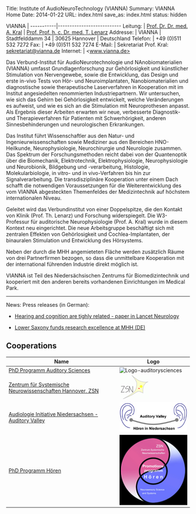 Title: Institute of AudioNeuroTechnology (VIANNA)
Summary: VIANNA Home
Date: 2014-01-22
URL: index.html
save_as: index.html
status: hidden
<!-- The previous two lines make this the Homepage -->


VIANNA     |
-----------|---------------------------
Leitung:   | [Prof. Dr. Dr. med. A. Kral](http://www.neuroprostheses.com/)
           | [Prof. Prof. h. c. Dr. med. T. Lenarz](http://www.mhh-hno.de)
Addresse:  | VIANNA
           | Stadtfelddamm 34
           | 30625 Hannover
           | Deutschland
Telefon:   | +49 (0)511 532 7272
Fax:       | +49 (0)511 532 7274
E-Mail:    | Sekretariat Prof. Kral: <sekretariat@vianna.de>
Internet:  | <www.vianna.de>


Das Verbund-Institut für AudioNeurotechnologie und NAnobiomaterialien (VIANNA) umfasst Grundlagenforschung zur Gehörlosigkeit und künstlicher Stimulation von Nervengewebe, sowie die Entwicklung, das Design und erste in-vivo Tests von Hör- und Neuroimplantaten, Nanobiomaterialien und diagnostische sowie therapeutische Laserverfahren in Kooperation mit im Institut angesiedelten renommierten Industriepartnern. Wir untersuchen, wie sich das Gehirn bei Gehörlosigkeit entwickelt, welche Veränderungen es aufweist, und wie es sich an die Stimulation mit Neuroprothesen anpasst. Als Ergebnis dieser Arbeiten erwarten wir neue, verbesserte Diagnostik- und Therapieverfahren für Patienten mit Schwerhörigkeit, anderen Sinnesbehinderungen und neurologischen Erkrankungen.

Das Institut führt Wissenschaftler aus den Natur- und Ingenieurwissenschaften sowie Mediziner aus den Bereichen HNO-Heilkunde, Neurophysiologie, Neurochirurgie und Neurologie zusammen. Das Spektrum der Forschungsmethoden reicht dabei von der Quantenoptik über die Biomechanik, Elektrotechnik, Elektrophysiologie, Neurophysiologie und Neurobionik, Bildgebung und -verarbeitung, Histologie, Molekularbiologie, in vitro- und in vivo-Verfahren bis hin zur Signalverarbeitung. Die transdisziplinäre Kooperation unter einem Dach schafft die notwendigen Voraussetzungen für die Weiterentwicklung des vom VIANNA abgesteckten Themenfeldes der Medizintechnik auf höchstem internationalen Niveau.

Geleitet wird das Verbundinstitut von einer Doppelspitze, die den Kontakt von Klinik (Prof. Th. Lenarz) und Forschung widerspiegelt. Die W3-Professur für auditorische Neurophysiologie (Prof. A. Kral) wurde in diesem Kontext neu eingerichtet. Die neue Arbeitsgruppe beschäftigt sich mit zentralen Effekten von Gehörlosigkeit und Cochlea-Implantaten, der binauralen Stimulation und Entwicklung des Hörsystems.

Neben der durch die MHH angemieteten Fläche werden zusätzlich Räume von drei Partnerfirmen bezogen, so dass die unmittelbare Kooperation mit der international führenden Industrie direkt möglich ist.

VIANNA ist Teil des Niedersächsischen Zentrums für Biomedizintechnik und kooperiert mit den anderen bereits vorhandenen Einrichtungen im Medical Park.


* * * * * * * * * * * * *
News: Press releases (in German):
- [Hearing and cognition are tighly related - paper in Lancet Neurology](https://www.mh-hannover.de/46.html?&tx_ttnews%5Btt_news%5D=4495&cHash=9372250e91868167c310b0d3a8c1a088)

- [Lower Saxony funds research excellence at MHH (DE)](https://www.mh-hannover.de/46.html?&tx_ttnews%5Btt_news%5D=4513&cHash=e49273834517320895694558489ed500)


## Cooperations

Name                                                                     | Logo
-------------------------------------------------------------------------|--------------------------------------------------------------------------------------------------------
[PhD Programm Auditory Sciences][auditorysciences]                       | ![Logo-auditorysciences](http://www.neuroprostheses.com/AuditorySciences/Main_files/2-logo%20phd%20programm%20auditory%20sciences.png)
[Zentrum für Systemische Neurowissenschaften Hannover, ZSN][ZSN]         | [![ZSN](zsn.gif)][ZSN]
[Audiologie Initiative Niedersachsen - Auditory Valley][Auditory Valley] | [![Audiologie Initiative Niedersachsen - Auditory Valley (Logo)](auditory_valley.jpg)][Auditory Valley]
[PhD Programm Hören][PhD Hearing]                                        | [![Promotionsprogramm Hören (Logo)](promotionsprogramm_hoeren_logo.jpg)][PhD Hearing]



<!-- Hier folgen nun die Definitionen der Links, die oben in der Tabelle benutzt werden. -->

[auditorysciences]: http://www.neuroprostheses.com/AuditorySciences/Main.html

[ZSN]: http://www.tiho-hannover.de/studium-lehre/promotion-und-phd-programme/phd-systems-neuroscience/

[Auditory Valley]: http://www.hoertech.de/ain/web/audiologie-initiative/index.shtml

[PhD Hearing]: http://www.phd-program-hearing.de
